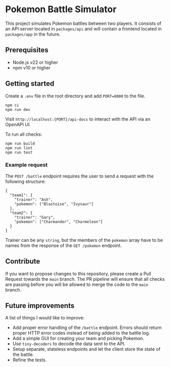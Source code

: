 # Pokemon Battle Simulator

This project simulates Pokemon battles between two players. It consists of an API server located in `packages/api` and will contain a frontend located in `packages/app` in the future.

## Prerequisites

  - Node.js v22 or higher
  - npm v10 or higher

## Getting started

Create a `.env` file in the root directory and add `PORT=8000` to the file.

```
npm ci
npm run dev
```

Visit `http://localhost:{PORT}/api-docs` to interact with the API via an OpenAPI UI.

To run all checks:

```
npm run build
npm run lint
npm run test
```

### Example request

The `POST /battle` endpoint requires the user to send a request with the following structure:

```
{
  "team1": {
    "trainer": "Ash",
    "pokemon": ["Blastoise", "Ivysaur"]
  },
  "team2": {
    "trainer": "Gary",
    "pokemon": ["Charmander", "Charmeleon"]
  }
}
```

Trainer can be any `string`, but the members of the `pokemon` array have to be names from the response of the `GET /pokemon` endpoint.

## Contribute

If you want to propose changes to this repository, please create a Pull Request towards the `main` branch. The PR pipeline will ensure that all checks are passing before you will be allowed to merge the code to the `main` branch.

## Future improvements

A list of things I would like to improve:

  - Add proper error handling of the `/battle` endpoint. Errors should return proper HTTP error codes instead of being added to the battle log.
  - Add a simple GUI for creating your team and picking Pokemon.
  - Use `tiny-decoders` to decode the data sent to the API.
  - Setup separate, stateless endpoints and let the client store the state of the battle.
  - Refine the tests.